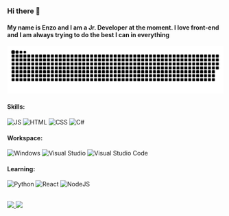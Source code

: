 ### Hi there 👋
#### My name is Enzo and I am a Jr. Developer at the moment. I love front-end and I am always trying to do the best I can in everything

![Snake animation](https://github.com/enzikavirus/enzikavirus/blob/output/github-contribution-grid-snake.svg)

#### Skills:

<img src="https://cdn.jsdelivr.net/gh/devicons/devicon/icons/javascript/javascript-original.svg" alt="JS" height="25" /> <img src="https://cdn.jsdelivr.net/gh/devicons/devicon/icons/html5/html5-original.svg" alt="HTML" height="25" /> <img src="https://cdn.jsdelivr.net/gh/devicons/devicon/icons/css3/css3-original.svg" alt="CSS" height="25" /> <img src="https://cdn.jsdelivr.net/gh/devicons/devicon/icons/csharp/csharp-plain.svg" alt="C#" height="25" />

#### Workspace:

<img src="https://cdn.jsdelivr.net/gh/devicons/devicon/icons/windows8/windows8-original.svg" alt="Windows" height="25" /> <img src="https://cdn.jsdelivr.net/gh/devicons/devicon/icons/visualstudio/visualstudio-plain.svg" alt="Visual Studio" height="25" /> <img src="https://cdn.jsdelivr.net/gh/devicons/devicon/icons/vscode/vscode-original.svg" alt="Visual Studio Code" height="25" />

#### Learning:

<img src="https://cdn.jsdelivr.net/gh/devicons/devicon/icons/python/python-original.svg" alt="Python" height="25"/> <img src="https://cdn.jsdelivr.net/gh/devicons/devicon/icons/react/react-original.svg" alt="React" height="25" /> <img src="https://cdn.jsdelivr.net/gh/devicons/devicon/icons/nodejs/nodejs-original.svg" alt="NodeJS" height="25" />

<br>

<div>
<a href="https://github.com/seu-usuário-aqui">
<img height="150em" src="https://github-readme-stats.vercel.app/api/top-langs/?username=enzikavirus&layout=compact&langs_count=7&theme=dracula"/>
<img height="150em" src="https://github-readme-stats.vercel.app/api?username=enzikavirus&show_icons=true&theme=dracula&include_all_commits=true&count_private=true"/>
</div>
